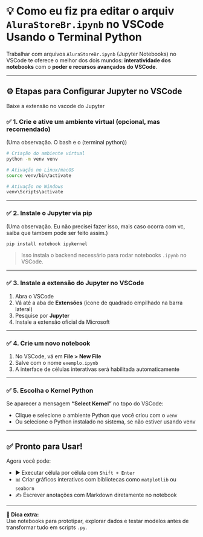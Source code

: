 
# 💡 Como eu fiz pra editar o arquiv `AluraStoreBr.ipynb` no VSCode Usando o Terminal Python

Trabalhar com arquivos `AluraStoreBr.ipynb` (Jupyter Notebooks) no VSCode te oferece o melhor dos dois mundos: **interatividade dos notebooks** com o **poder e recursos avançados do VSCode**.

---

## ⚙️ Etapas para Configurar Jupyter no VSCode
Baixe a extensão no vscode do Jupyter

### ✅ 1. Crie e ative um ambiente virtual (opcional, mas recomendado)
(Uma observação. O bash e o (terminal python))

```bash
# Criação do ambiente virtual
python -m venv venv

# Ativação no Linux/macOS
source venv/bin/activate

# Ativação no Windows
venv\Scripts\activate
```

---

### ✅ 2. Instale o Jupyter via pip
(Uma observação. Eu não precisei fazer isso, mais caso ocorra com vc, saiba que tambem pode ser feito assim.)

```bash
pip install notebook ipykernel
```

> Isso instala o backend necessário para rodar notebooks `.ipynb` no VSCode.

---

### ✅ 3. Instale a extensão do Jupyter no VSCode

1. Abra o VSCode  
2. Vá até a aba de **Extensões** (ícone de quadrado empilhado na barra lateral)  
3. Pesquise por **Jupyter**  
4. Instale a extensão oficial da Microsoft

---

### ✅ 4. Crie um novo notebook

1. No VSCode, vá em **File > New File**  
2. Salve com o nome `exemplo.ipynb`  
3. A interface de células interativas será habilitada automaticamente

---

### ✅ 5. Escolha o Kernel Python

Se aparecer a mensagem **“Select Kernel”** no topo do VSCode:

- Clique e selecione o ambiente Python que você criou com o `venv`
- Ou selecione o Python instalado no sistema, se não estiver usando venv

---

## ✅ Pronto para Usar!

Agora você pode:

- ▶️ Executar célula por célula com `Shift + Enter`
- 📊 Criar gráficos interativos com bibliotecas como `matplotlib` ou `seaborn`
- ✍️ Escrever anotações com Markdown diretamente no notebook

---

**🚀 Dica extra:**  
Use notebooks para prototipar, explorar dados e testar modelos antes de transformar tudo em scripts `.py`.
